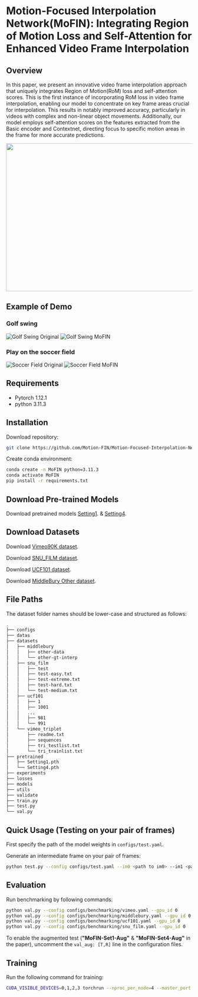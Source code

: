 # Motion-Focused Interpolation Network(MoFIN): Integrating Region of Motion Loss and Self-Attention for Enhanced Video Frame Interpolation 

## Overview
In this paper, we present an innovative video frame interpolation approach that uniquely integrates Region of Motion(RoM) loss and self-attention scores.
This is the first instance of incorporating RoM loss in video frame interpolation, enabling our model to concentrate on key frame areas crucial for interpolation. This results in notably improved accuracy, particularly in videos with complex and non-linear object movements.
Additionally, our model employs self-attention scores on the features extracted from the Basic encoder and Contextnet, directing focus to specific motion areas in the frame for more accurate predictions.


<img src ="https://github.com/Motion-FIN/Motion-Focused-Interpolation-Network-MoFIN-/assets/150782727/ca3f34e5-03b1-4fd4-a013-774a3e7200ea" width="2000" height="400"/>

## Example of Demo

### Golf swing
![Golf Swing Original](figs/golf_Original.gif)
![Golf Swing MoFIN](figs/golf_MoFIN.gif)

### Play on the soccer field
![Soccer Field Original](figs/sports_Original.gif)
![Soccer Field MoFIN](figs/sports_MoFIN.gif)


## Requirements
- Pytorch 1.12.1
- python 3.11.3


## Installation

Download repository:
```bash
git clone https://github.com/Motion-FIN/Motion-Focused-Interpolation-Network-MoFIN-.git
```

Create conda environment:
```bash
conda create -n MoFIN python=3.11.3
conda activate MoFIN
pip install -r requirements.txt
```


    
## Download Pre-trained Models

Download pretrained models [Setting1](https://drive.google.com/file/d/1ASviqlBU8VTN3WBTLINo93wr2mRW3-Yz/view?usp=sharing).
& [Setting4](https://drive.google.com/file/d/1NMH6y-F0TmE-e01tVlGKQOfhzoYMwYtV/view?usp=sharing).


## Download Datasets

Download [Vimeo90K dataset](http://toflow.csail.mit.edu/).

Download [SNU_FILM dataset](https://myungsub.github.io/CAIN/).

Download [UCF101 dataset](https://liuziwei7.github.io/projects/VoxelFlow).

Download [MiddleBury Other dataset](https://vision.middlebury.edu/flow/data/).


## File Paths

The dataset folder names should be lower-case and structured as follows:

```bash
.
├── configs
├── datas
├── datasets
│   ├── middlebury
│   │   ├── other-data
│   │   └── other-gt-interp
│   ├── snu_film
│   │   ├── test
│   │   ├── test-easy.txt
│   │   ├── test-extreme.txt
│   │   ├── test-hard.txt
│   │   └── test-medium.txt
│   ├── ucf101
│   │   ├── 1
│   │   ├── 1001
│   │   ...
│   │   ├── 981
│   │   └── 991
│   └── vimeo_triplet
│       ├── readme.txt
│       ├── sequences
│       ├── tri_testlist.txt
│       └── tri_trainlist.txt
├── pretrained
│   ├── Setting1.pth
│   └── Setting4.pth
├── experiments
├── losses
├── models
├── utils
├── validate
├── train.py
├── test.py
└── val.py
```

## Quick Usage (Testing on your pair of frames)

First specify the path of the model weights in `configs/test.yaml`.

Generate an intermediate frame on your pair of frames:

```bash
python test.py --config configs/test.yaml --im0 <path to im0> --im1 <path to im1> --output_dir <path to output folder>
```


## Evaluation

Run benchmarking by following commands:
```bash
python val.py --config configs/benchmarking/vimeo.yaml --gpu_id 0
python val.py --config configs/benchmarking/middlebury.yaml --gpu_id 0
python val.py --config configs/benchmarking/ucf101.yaml --gpu_id 0
python val.py --config configs/benchmarking/snu_film.yaml --gpu_id 0
```

To enable the augmented test (**"MoFIN-Set1-Aug"** & **"MoFIN-Set4-Aug"** in the paper), uncomment the `val_aug: [T,R]` line in the configuration files.


## Training

Run the following command for training:

```bash
CUDA_VISIBLE_DEVICES=0,1,2,3 torchrun --nproc_per_node=4 --master_port 9999 train.py --config configs/train.yaml
```

